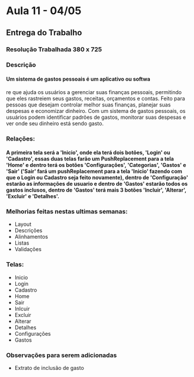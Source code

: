 # Aula 11 - 04/05

## Entrega do Trabalho

### Resolução Trabalhada 380 x 725

### Descrição
#### Um sistema de gastos pessoais é um aplicativo ou softwa

re que ajuda os usuários a gerenciar suas finanças pessoais, permitindo que eles rastreiem seus gastos, receitas, orçamentos e contas. Feito para pessoas que desejam controlar melhor suas finanças, planejar suas despesas e economizar dinheiro. Com um sistema de gastos pessoais, os usuários podem identificar padrões de gastos, monitorar suas despesas e ver onde seu dinheiro está sendo gasto.

### Relações:
#### A primeira tela será a 'Inicio', onde ela terá dois botões, 'Login' ou 'Cadastro', essas duas telas farão um PushReplacement para a tela 'Home' e dentro terá os botões 'Configurações', 'Categorias', 'Gastos' e 'Sair' ('Sair' fará um pushReplacement para a tela 'Inicio' fazendo com que o Login ou Cadastro seja feito novamente), dentro de 'Configuração' estarão as informações de usuario e dentro de 'Gastos' estarão todos os gastos inclusos, dentro de 'Gastos' terá mais 3 botões 'Incluir', 'Alterar', 'Excluir' e 'Detalhes'.

### Melhorias feitas nestas ultimas semanas:
* Layout 
* Descrições 
* Alinhamentos 
* Listas 
* Validações 

### Telas: 

* Inicio
* Login 
* Cadastro
* Home 
* Sair
* Inlcuir
* Excluir
* Alterar
* Detalhes
* Configurações 
* Gastos

### Observações para serem adicionadas
* Extrato de inclusão de gasto

